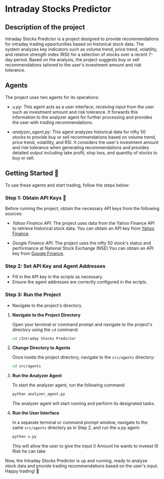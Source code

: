 # Intraday Stocks Predictor

## Description of the project

Intraday Stocks Predictor is a project designed to provide recommendations for intraday trading opportunities based on historical stock data. The system analyzes key indicators such as volume trend, price trend, volatility, and relative strength index (RSI) for a selection of stocks over a recent 7-day period. Based on the analysis, the project suggests buy or sell recommendations tailored to the user's investment amount and risk tolerance.

## Agents

The project uses two agents for its operations:

- *u.py*: This agent acts as a user interface, receiving input from the user such as investment amount and risk tolerance. It forwards this information to the analyzer agent for further processing and provides the user with trading recommendations.

- *analyzer_agent.py*: This agent analyzes historical data for nifty 50 stocks to provide buy or sell recommendations based on volume trend, price trend, volatility, and RSI. It considers the user's investment amount and risk tolerance when generating recommendations and provides detailed output including take profit, stop loss, and quantity of stocks to buy or sell.

## Getting Started 🚀

To use these agents and start trading, follow the steps below:

### Step 1: Obtain API Keys 🔑

Before running the project, obtain the necessary API keys from the following sources:

- *Yahoo Finance API*: The project uses data from the Yahoo Finance API to retrieve historical stock data. You can obtain an API key from [Yahoo Finance](https://finance.yahoo.com/).

- *Google Finance API*: The project uses the nifty 50 stock's status and performance at National Stock Exchange (NSE).You can obtain an API key from [Google Finance](https://www.google.com/finance/?hl=en).

### Step 2: Set API Key and Agent Addresses

- Fill in the API key in the scripts as necessary.
- Ensure the agent addresses are correctly configured in the scripts.

### Step 3: Run the Project

- Navigate to the project's directory.




1. **Navigate to the Project Directory**

   Open your terminal or command prompt and navigate to the project's directory using the `cd` command:

   ```bash
   cd /Intraday Stocks Predictor
   ```

2. **Change Directory to Agents**

   Once inside the project directory, navigate to the `src/agents` directory:

   ```bash
   cd src/agents
   ```

3. **Run the Analyzer Agent**

   To start the analyzer agent, run the following command:

   ```bash
   python analyzer_agent.py
   ```

   The analyzer agent will start running and perform its designated tasks.

4. **Run the User Interface**

   In a separate terminal or command prompt window, navigate to the same `src/agents` directory as in Step 2, and run the u.py agent:

   ```bash
   python u.py
   ```

   This will allow the user to give the input I) Amount he wants to inveest II) Risk he can take



Now, the Intraday Stocks Predictor is up and running, ready to analyze stock data and provide trading recommendations based on the user's input. Happy trading! 🎉


